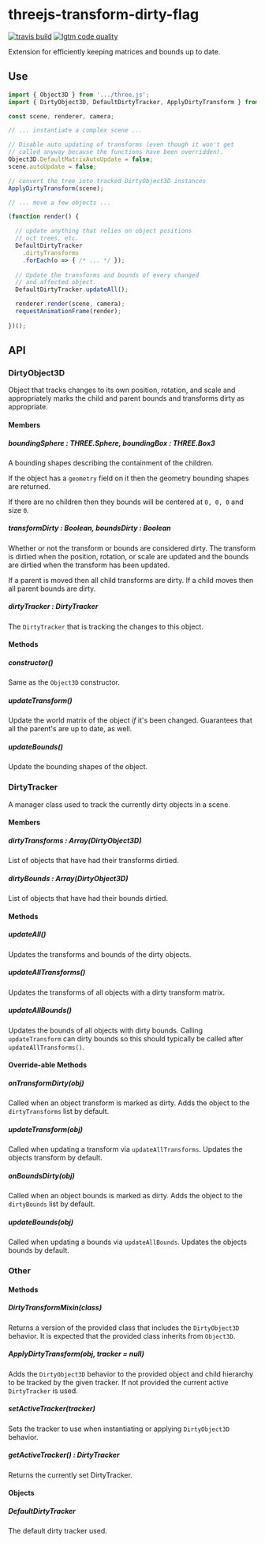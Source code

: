 # threejs-transform-dirty-flag

[![travis build](https://img.shields.io/travis/gkjohnson/threejs-transform-dirty-flag.svg?style=flat-square)](https://travis-ci.org/gkjohnson/threejs-transform-dirty-flag)
[![lgtm code quality](https://img.shields.io/lgtm/grade/javascript/g/gkjohnson/threejs-transform-dirty-flag.svg?style=flat-square&label=code-quality)](https://lgtm.com/projects/g/gkjohnson/threejs-transform-dirty-flag/)

Extension for efficiently keeping matrices and bounds up to date.

## Use

```js
import { Object3D } from '.../three.js';
import { DirtyObject3D, DefaultDirtyTracker, ApplyDirtyTransform } from '.../dirty-transform-flag.js';

const scene, renderer, camera;

// ... instantiate a complex scene ...

// Disable auto updating of transforms (even though it won't get
// called anyway because the functions have been overridden).
Object3D.DefaultMatrixAutoUpdate = false;
scene.autoUpdate = false;

// convert the tree into tracked DirtyObject3D instances
ApplyDirtyTransform(scene);

// ... move a few objects ...

(function render() {

  // update anything that relies on object positions
  // oct trees, etc.
  DefaultDirtyTracker
    .dirtyTransforms
    .forEach(o => { /* ... */ });
  
  // Update the transforms and bounds of every changed
  // and affected object.
  DefaultDirtyTracker.updateAll();

  renderer.render(scene, camera);
  requestAnimationFrame(render);
  
})();
```

## API

### DirtyObject3D

Object that tracks changes to its own position, rotation, and scale and appropriately marks the child and parent bounds and transforms dirty as appropriate.

#### Members
##### boundingSphere : THREE.Sphere, boundingBox : THREE.Box3

A bounding shapes describing the containment of the children.

If the object has a `geometry` field on it then the geometry bounding shapes are returned.

If there are no children then they bounds will be centered at `0, 0, 0` and size `0`.

##### transformDirty : Boolean, boundsDirty : Boolean

Whether or not the transform or bounds are considered dirty. The transform is dirtied when the position, rotation, or scale are updated and the bounds are dirtied when the transform has been updated.

If a parent is moved then all child transforms are dirty. If a child moves then all parent bounds are dirty.

##### dirtyTracker : DirtyTracker

The `DirtyTracker` that is tracking the changes to this object.

#### Methods
##### constructor()

Same as the `Object3D` constructor. 

##### updateTransform()

Update the world matrix of the object _if_ it's been changed. Guarantees that all the parent's are up to date, as well.

##### updateBounds()

Update the bounding shapes of the object.

### DirtyTracker

A manager class used to track the currently dirty objects in a scene.

#### Members
##### dirtyTransforms : Array(DirtyObject3D)

List of objects that have had their transforms dirtied.

##### dirtyBounds : Array(DirtyObject3D)

List of objects that have had their bounds dirtied.

#### Methods
##### updateAll()

Updates the transforms and bounds of the dirty objects.

##### updateAllTransforms()

Updates the transforms of all objects with a dirty transform matrix.

##### updateAllBounds()

Updates the bounds of all objects with dirty bounds. Calling `updateTransform` can dirty bounds so this should typically be called after `updateAllTransforms()`.

#### Override-able Methods
##### onTransformDirty(obj)

Called when an object transform is marked as dirty. Adds the object to the `dirtyTransforms` list by default.

##### updateTransform(obj)

Called when updating a transform via `updateAllTransforms`. Updates the objects transform by default.

##### onBoundsDirty(obj)

Called when an object bounds is marked as dirty. Adds the object to the `dirtyBounds` list by default.

##### updateBounds(obj)

Called when updating a bounds via `updateAllBounds`. Updates the objects bounds by default.

### Other

#### Methods
##### DirtyTransformMixin(class)

Returns a version of the provided class that includes the `DirtyObject3D` behavior. It is expected that the provided class inherits from `Object3D`.

##### ApplyDirtyTransform(obj, tracker = null)

Adds the `DirtyObject3D` behavior to the provided object and child hierarchy to be tracked by the given tracker. If not provided the current active `DirtyTracker` is used.

##### setActiveTracker(tracker)

Sets the tracker to use when instantiating or applying `DirtyObject3D` behavior.

##### getActiveTracker() : DirtyTracker

Returns the currently set DirtyTracker.

#### Objects
##### DefaultDirtyTracker

The default dirty tracker used.

